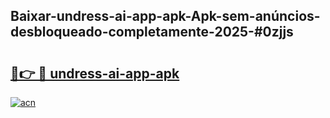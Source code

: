 ## Baixar-undress-ai-app-apk-Apk-sem-anúncios-desbloqueado-completamente-2025-#0zjjs

# <h2><a href="https://ainizakaria.my?title=undress-ai-app-apk&ref=22M">🔗👉 🔴 undress-ai-app-apk</a></h2>

[![acn](https://github.com/user-attachments/assets/0f9c940e-d8b0-45ae-aac7-cd30a18b3e1c)](https://ainizakaria.my?title=undress-ai-app-apk&ref=22M)

